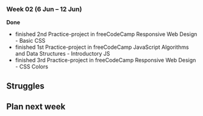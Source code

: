 ### Week 02 (6 Jun – 12 Jun)

**Done**
- finished 2nd Practice-project in freeCodeCamp Responsive Web Design - Basic CSS
- finished 1st Practice-project in freeCodeCamp JavaScript Algorithms and Data Structures - Introductory JS
- finished 3rd Practice-project in freeCodeCamp Responsive Web Design - CSS Colors

**Struggles**
- 

**Plan next week**
- 
